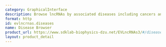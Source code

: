 ```yaml
---
category: GraphicalInterface
description: Browse lncRNAs by associated diseases including cancers and other pathologies
format: http
id: evlncrnas.diseases
name: Disease Browser
product_url: https://www.sdklab-biophysics-dzu.net/EVLncRNAs3/#/diseases
layout: product_detail
---
```

